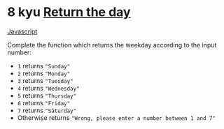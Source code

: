 # 8 kyu [Return the day ](https://www.codewars.com/kata/59dd3ccdded72fc78b000b25)

<!-- START LANGUAGE_LINKS -->

[Javascript](./javascript.js)

<!-- END LANGUAGE_LINKS -->

Complete the function which returns the weekday according to the input number:

* `1` returns `"Sunday"`
* `2` returns `"Monday"`
* `3` returns `"Tuesday"`
* `4` returns `"Wednesday"`
* `5` returns `"Thursday"`
* `6` returns `"Friday"`
* `7` returns `"Saturday"`
* Otherwise returns `"Wrong, please enter a number between 1 and 7"`
